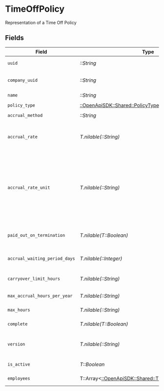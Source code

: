 # TimeOffPolicy

Representation of a Time Off Policy


## Fields

| Field                                                                                                                                                                                                                                                                        | Type                                                                                                                                                                                                                                                                         | Required                                                                                                                                                                                                                                                                     | Description                                                                                                                                                                                                                                                                  |
| ---------------------------------------------------------------------------------------------------------------------------------------------------------------------------------------------------------------------------------------------------------------------------- | ---------------------------------------------------------------------------------------------------------------------------------------------------------------------------------------------------------------------------------------------------------------------------- | ---------------------------------------------------------------------------------------------------------------------------------------------------------------------------------------------------------------------------------------------------------------------------- | ---------------------------------------------------------------------------------------------------------------------------------------------------------------------------------------------------------------------------------------------------------------------------- |
| `uuid`                                                                                                                                                                                                                                                                       | *::String*                                                                                                                                                                                                                                                                   | :heavy_check_mark:                                                                                                                                                                                                                                                           | Unique identifier of a time off policy                                                                                                                                                                                                                                       |
| `company_uuid`                                                                                                                                                                                                                                                               | *::String*                                                                                                                                                                                                                                                                   | :heavy_check_mark:                                                                                                                                                                                                                                                           | Unique identifier for the company owning the time off policy                                                                                                                                                                                                                 |
| `name`                                                                                                                                                                                                                                                                       | *::String*                                                                                                                                                                                                                                                                   | :heavy_check_mark:                                                                                                                                                                                                                                                           | Name of the time off policy                                                                                                                                                                                                                                                  |
| `policy_type`                                                                                                                                                                                                                                                                | [::OpenApiSDK::Shared::PolicyType](../../models/shared/policytype.md)                                                                                                                                                                                                        | :heavy_check_mark:                                                                                                                                                                                                                                                           | Type of the time off policy                                                                                                                                                                                                                                                  |
| `accrual_method`                                                                                                                                                                                                                                                             | *::String*                                                                                                                                                                                                                                                                   | :heavy_check_mark:                                                                                                                                                                                                                                                           | Policy time off accrual method                                                                                                                                                                                                                                               |
| `accrual_rate`                                                                                                                                                                                                                                                               | *T.nilable(::String)*                                                                                                                                                                                                                                                        | :heavy_minus_sign:                                                                                                                                                                                                                                                           | The rate at which the time off hours will accrue for an employee on the policy. Represented as a float, e.g. "40.0".                                                                                                                                                         |
| `accrual_rate_unit`                                                                                                                                                                                                                                                          | *T.nilable(::String)*                                                                                                                                                                                                                                                        | :heavy_minus_sign:                                                                                                                                                                                                                                                           | The number of hours an employee has to work or be paid for to accrue the number of hours set in the accrual rate. Only used for hourly policies (per_hour_paid, per_hour_paid_no_overtime, per_hour_work, per_hour_worked_no_overtime). Represented as a float, e.g. "40.0". |
| `paid_out_on_termination`                                                                                                                                                                                                                                                    | *T.nilable(T::Boolean)*                                                                                                                                                                                                                                                      | :heavy_minus_sign:                                                                                                                                                                                                                                                           | Boolean representing if an employee's accrued time off hours will be paid out on termination                                                                                                                                                                                 |
| `accrual_waiting_period_days`                                                                                                                                                                                                                                                | *T.nilable(::Integer)*                                                                                                                                                                                                                                                       | :heavy_minus_sign:                                                                                                                                                                                                                                                           | Number of days before an employee on the policy will begin accruing time off hours                                                                                                                                                                                           |
| `carryover_limit_hours`                                                                                                                                                                                                                                                      | *T.nilable(::String)*                                                                                                                                                                                                                                                        | :heavy_minus_sign:                                                                                                                                                                                                                                                           | The max number of hours an employee can carryover from one year to the next                                                                                                                                                                                                  |
| `max_accrual_hours_per_year`                                                                                                                                                                                                                                                 | *T.nilable(::String)*                                                                                                                                                                                                                                                        | :heavy_minus_sign:                                                                                                                                                                                                                                                           | The max number of hours an employee can accrue in a year                                                                                                                                                                                                                     |
| `max_hours`                                                                                                                                                                                                                                                                  | *T.nilable(::String)*                                                                                                                                                                                                                                                        | :heavy_minus_sign:                                                                                                                                                                                                                                                           | The max number of hours an employee can accrue                                                                                                                                                                                                                               |
| `complete`                                                                                                                                                                                                                                                                   | *T.nilable(T::Boolean)*                                                                                                                                                                                                                                                      | :heavy_minus_sign:                                                                                                                                                                                                                                                           | boolean representing if a policy has completed configuration                                                                                                                                                                                                                 |
| `version`                                                                                                                                                                                                                                                                    | *T.nilable(::String)*                                                                                                                                                                                                                                                        | :heavy_minus_sign:                                                                                                                                                                                                                                                           | The current version of the object. See the [versioning guide](https://docs.gusto.com/embedded-payroll/docs/versioning#object-layer) for information on how to use this field.                                                                                                |
| `is_active`                                                                                                                                                                                                                                                                  | *T::Boolean*                                                                                                                                                                                                                                                                 | :heavy_check_mark:                                                                                                                                                                                                                                                           | boolean representing if a policy is active or not                                                                                                                                                                                                                            |
| `employees`                                                                                                                                                                                                                                                                  | T::Array<[::OpenApiSDK::Shared::TimeOffPolicyEmployees](../../models/shared/timeoffpolicyemployees.md)>                                                                                                                                                                      | :heavy_check_mark:                                                                                                                                                                                                                                                           | List of employee UUIDs under a time off policy                                                                                                                                                                                                                               |